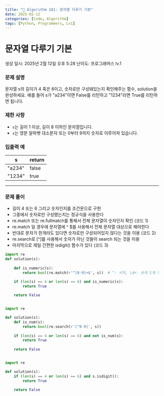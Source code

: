 ```yaml
---
title: "🧠 Algorithm 181: 문자열 다루기 기본"
date: 2025-02-12
categories: [Code, Algorithm]
tags: [Python, Programmers, Lv1]
---
```


# 문자열 다루기 기본

생성 일시: 2025년 2월 12일 오후 5:28
난이도: 프로그래머스 lv.1

### **문제 설명**

문자열 s의 길이가 4 혹은 6이고, 숫자로만 구성돼있는지 확인해주는 함수, solution을 완성하세요. 예를 들어 s가 "a234"이면 False를 리턴하고 "1234"라면 True를 리턴하면 됩니다.

### 제한 사항

- `s`는 길이 1 이상, 길이 8 이하인 문자열입니다.
- `s`는 영문 알파벳 대소문자 또는 0부터 9까지 숫자로 이루어져 있습니다.

### 입출력 예

| s | return |
| --- | --- |
| "a234" | false |
| "1234" | true |

---

### 문제 풀이

- 길이 4 또는 6 그리고 숫자인지를 조건문으로 구현
- 그중에서 숫자로만 구성됐는지는 정규식을 사용한다
- re.match 또는 re.fullmatch를 통해서 전체 문자열이 숫자인지 확인 (코드 1)
- re.match 일 경우에 문자열에 ^ $를 사용해서 전체 문자열 대상으로 해야한다
- 반대로 문자가 한개라도 있다면 숫자로만 구성되어있지 않다는 것을 이용 (코드 2)
- re.search로 [^]를 사용해서 숫자가 아닌 것들이 search 되는 것을 이용
- 마지막으로 제일 간편한 isdigit() 함수가 있다 (코드 3)

```python
import re
def solution(s):
    
    def is_numeric(s):
        return bool(re.match(r'^[0-9]+$', s))  # ^: 시작, \d+: 숫자 1개 이상, $: 끝

    if (len(s) == 4 or len(s) == 6) and is_numeric(s):
        return True
    
    return False
   
```

```python
import re

def solution(s):
    def is_num(s):
        return bool(re.search(r'[^0-9]', s))
    
    if (len(s) == 4 or len(s) == 6) and not is_num(s):
        return True
    
    return False
   
```

```python
import re

def solution(s):
    if (len(s) == 4 or len(s) == 6) and s.isdigit():
        return True
    
    return False
   
```